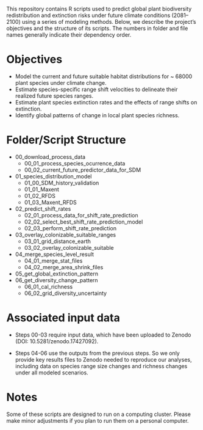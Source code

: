 This repository contains R scripts used to predict global plant biodiversity redistribution and extinction risks under future climate conditions (2081–2100) using a series of modeling methods. Below, we describe the project’s objectives and the structure of its scripts. The numbers in folder and file names generally indicate their dependency order.

# Objectives

-   Model the current and future suitable habitat distributions for \~ 68000 plant species under climate change.
-   Estimate species-specific range shift velocities to delineate their realized future species ranges.
-   Estimate plant species extinction rates and the effects of range shifts on extinction.
-   Identify global patterns of change in local plant species richness.

# Folder/Script Structure

-   00_download_process_data
    -   00_01_process_species_ocurrence_data
    -   00_02_current_future_predictor_data_for_SDM
-   01_species_distribution_model
    -   01_00_SDM_history_validation
    -   01_01_Maxent
    -   01_02_RFDS
    -   01_03_Maxent_RFDS
-   02_predict_shift_rates
    -   02_01_process_data_for_shift_rate_prediction
    -   02_02_select_best_shift_rate_prediction_model
    -   02_03_perform_shift_rate_prediction
-   03_overlay_colonizable_suitable_ranges
    -   03_01_grid_distance_earth
    -   03_02_overlay_colonizable_suitable
-   04_merge_species_level_result
    -   04_01_merge_stat_files
    -   04_02_merge_area_shrink_files
-   05_get_global_extinction_pattern
-   06_get_diversity_change_pattern
    -   06_01_cal_richness
    -   06_02_grid_diversity_uncertainty

# Associated input data

-   Steps 00-03 require input data, which have been uploaded to Zenodo (DOI: 10.5281/zenodo.17427092).

-   Steps 04-06 use the outputs from the previous steps. So we only provide key results files to Zenodo needed to reproduce our analyses, including data on species range size changes and richness changes under all modeled scenarios.

# Notes

Some of these scripts are designed to run on a computing cluster. Please make minor adjustments if you plan to run them on a personal computer.
